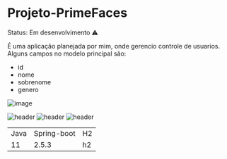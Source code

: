# Projeto-PrimeFaces
 
 Status: Em desenvolvimento ⚠️

É uma aplicação planejada por mim, onde gerencio controle de usuarios.
Alguns campos no modelo principal são: 
+ id
+ nome
+ sobrenome
+ genero

![image](https://github.com/JoaoEduardoFM/Projeto-PrimeFace/assets/90796699/a280a6d2-a823-41c0-9cef-b741ee4a20b1)


![header](https://user-images.githubusercontent.com/90796699/228732700-385f1245-70e2-4afa-8fcb-3838c43cc3d1.png)
![header](https://user-images.githubusercontent.com/90796699/228732963-6bafac5b-bb12-4e8d-b72a-47b3798f7bc3.png)
![header](https://user-images.githubusercontent.com/90796699/229381110-73a2592a-5e58-4948-ae38-a179cc119e10.png)
<table>
  <tr>
    <td>Java</td>
    <td>Spring-boot</td>
    <td>H2</td>
  </tr>
  <tr>
    <td>11</td>
    <td>2.5.3</td>
    <td>h2</td>
  </tr>
</table>
